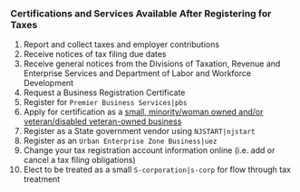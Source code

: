 ### Certifications and Services Available After Registering for Taxes

1. Report and collect taxes and employer contributions
2. Receive notices of tax filing due dates
3. Receive general notices from the Divisions of Taxation, Revenue and Enterprise Services and Department of Labor and Workforce Development
4. Request a Business Registration Certificate
5. Register for `Premier Business Services|pbs`
6. Apply for certification as a [small, minority/woman owned and/or veteran/disabled veteran-owned business](https://business.nj.gov/pages/certifications)
7. Register as a State government vendor using `NJSTART|njstart`
8. Register as an `Urban Enterprise Zone Business|uez`
9. Change your tax registration account information online (i.e. add or cancel a tax filing obligations)
10. Elect to be treated as a small `S-corporation|s-corp` for flow through tax treatment
